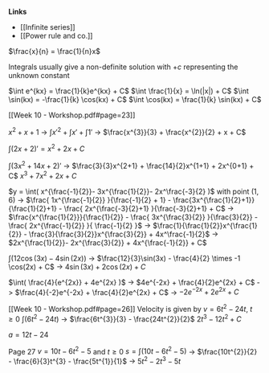 **Links**
- [[Infinite series]] 
- [[Power rule and co.]] 

$\frac{x}{n} = \frac{1}{n}x$

Integrals usually give a non-definite solution with $+c$ representing the unknown constant


$\int e^{kx} = \frac{1}{k}e^{kx} + C$
$\int \frac{1}{x} = \ln(|x|) + C$
$\int \sin(kx) = -\frac{1}{k} \cos(kx) + C$
$\int \cos(kx) = \frac{1}{k} \sin(kx) + C$

[[Week 10 - Workshop.pdf#page=23]]

$x^{2} + x + 1$
-> $\int x'^{2} + \int x' + \int 1'$
-> $\frac{x^{3}}{3} + \frac{x^{2}}{2} + x + C$


$\int(2x+2)' = x^{2} + 2x + C$

$\int(3x^{2} + 14x + 2)'$
-> $\frac{3}{3}x^{2+1} + \frac{14}{2}x^{1+1} + 2x^{0+1} + C$
$x^{3} + 7x^{2} + 2x + C$


$y = \int( x^{\frac{-1}{2}}- 3x^{\frac{1}{2}}- 2x^\frac{-3}{2} )$ with point $(1,6)$
-> $\frac{ 1x^{\frac{-1}{2}} }{\frac{-1}{2} + 1} - \frac{3x^{\frac{1}{2}+1}}{\frac{1}{2}+1} - \frac{ 2x^{\frac{-3}{2}+1} }{\frac{-3}{2}+1} + C$
-> $\frac{x^{\frac{1}{2}}}{\frac{1}{2}} - \frac{ 3x^{\frac{3}{2}} }{\frac{3}{2}} - \frac{ 2x^{\frac{-1}{2}} }{ \frac{-1}{2} }$
-> $\frac{1}{\frac{1}{2}}x^{\frac{1}{2}} - \frac{3}{\frac{3}{2}}x^{\frac{3}{2}} + 4x^\frac{-1}{2}$
-> $2x^{\frac{1}{2}}- 2x^{\frac{3}{2}} + 4x^{\frac{-1}{2}} + C$


$\int (12\cos(3x) - 4\sin(2x))$
-> $\frac{12}{3}\sin(3x) - \frac{4}{2} \times -1 \cos(2x) + C$
-> $4\sin(3x) + 2\cos(2x) + C$


$\int( \frac{4}{e^{2x}} + 4e^{2x} )$
-> $4e^{-2x} + \frac{4}{2}e^{2x} + C$
-> $\frac{4}{-2}e^{-2x} + \frac{4}{2}e^{2x} + C$
-> $-2e^{-2x} + 2e^{2x} + C$



[[Week 10 - Workshop.pdf#page=26]]
Velocity is given by $v = 6t^{2} - 24t$, $t \geq 0$
$\int (6t^{2} - 24t)$
-> $\frac{6t^{3}}{3} - \frac{24t^{2}}{2}$
$2t^{3} - 12t^{2} + C$

$a = 12t - 24$


Page 27
$v = 10t - 6t^{2} - 5$ and $t \geq 0$
$s = \int (10t - 6t^{2} - 5)$
-> $\frac{10t^{2}}{2} - \frac{6}{3}t^{3} - \frac{5t^{1}}{1}$
-> $5t^{2} - 2t^{3} - 5t$


